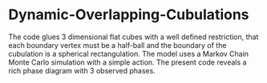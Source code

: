 # Dynamic-Overlapping-Cubulations
The code glues 3 dimensional flat cubes with a well defined restriction, that each boundary vertex must be a half-ball and the boundary of the cubulation is a spherical rectangulation. The model uses a Markov Chain Monte Carlo simulation with a simple action. The present code reveals a rich phase diagram with 3 observed phases.
